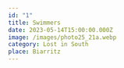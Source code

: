 ```yaml
---
id: "1"
title: Swimmers
date: 2023-05-14T15:00:00.000Z
image: /images/photo25_21a.webp
category: Lost in South
place: Biarritz
---
```

